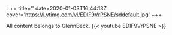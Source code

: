 +++
title=''
date=2020-01-03T16:44:13Z
cover='https://i.ytimg.com/vi/EDIF9VrPSNE/sddefault.jpg'
+++

All content belongs to GlennBeck.
{{< youtube EDIF9VrPSNE >}}

